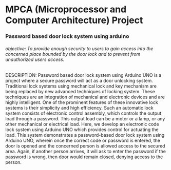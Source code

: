 # MPCA (Microprocessor and Computer Architecture) Project
<h3>Password based door lock system using arduino</h3>
<h6>objective: To provide enough security to users to gain access into the concerned place bounded by the door lock and to prevent from unauthorized users access. </h6>
<p>DESCRIPTION: Password based door lock system using Arduino UNO is a project where a secure password will act as a door unlocking system. Traditional lock systems using mechanical lock and key mechanism are being replaced by new advanced techniques of locking system. These techniques are an integration of mechanical and electronic devices and are highly intelligent. One of the prominent features of these innovative lock systems is their simplicity and high efficiency. Such an automatic lock system consists of electronic control assembly, which controls the output load through a password. This output load can be a motor or a lamp, or any other mechanical or electrical load. Here, we develop an electronic code lock system using Arduino UNO which provides control for actuating the load. This system demonstrates a password-based door lock system using Arduino UNO, wherein once the correct code or password is entered, the door is opened and the concerned person is allowed access to the secured area. Again, if another person arrives, it will ask to enter the password if the password is wrong, then door would remain closed, denying access to the person.</p>
